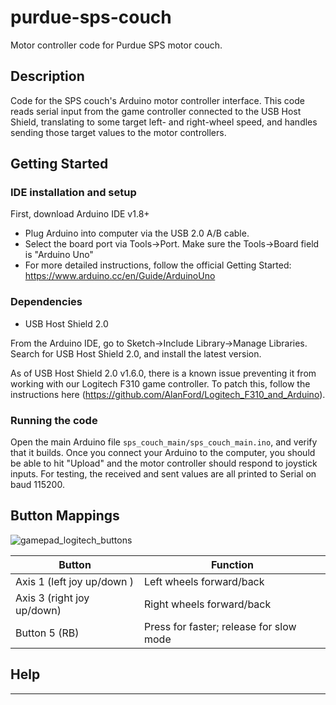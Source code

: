 # purdue-sps-couch
Motor controller code for Purdue SPS motor couch.

## Description

Code for the SPS couch's Arduino motor controller interface. This code reads serial input from the game controller connected to the USB Host Shield, translating to some target left- and right-wheel speed, and handles sending those target values to the motor controllers.

## Getting Started

### IDE installation and setup

First, download Arduino IDE v1.8+

* Plug Arduino into computer via the USB 2.0 A/B cable.
* Select the board port via Tools->Port. Make sure the Tools->Board field is "Arduino Uno"
* For more detailed instructions, follow the official Getting Started: https://www.arduino.cc/en/Guide/ArduinoUno

### Dependencies

* USB Host Shield 2.0

From the Arduino IDE, go to Sketch->Include Library->Manage Libraries. Search for USB Host Shield 2.0, and install the latest version.

As of USB Host Shield 2.0 v1.6.0, there is a known issue preventing it from working with our Logitech F310 game controller. To patch this, follow the instructions here (https://github.com/AlanFord/Logitech_F310_and_Arduino). 


### Running the code

Open the main Arduino file `sps_couch_main/sps_couch_main.ino`, and verify that it builds. Once you connect your Arduino to the computer, you should be able to hit "Upload" and the motor controller should respond to joystick inputs. For testing, the received and sent values are all printed to Serial on baud 115200.


## Button Mappings
![gamepad_logitech_buttons](https://user-images.githubusercontent.com/3460254/132637436-eb833f64-042f-4bdc-9431-5c734b44bf5c.png)

Button | Function
-----|----
Axis 1 (left joy up/down ) | Left wheels forward/back
Axis 3 (right joy up/down) | Right wheels forward/back
Button 5 (RB) | Press for faster; release for slow mode

## Help

---
